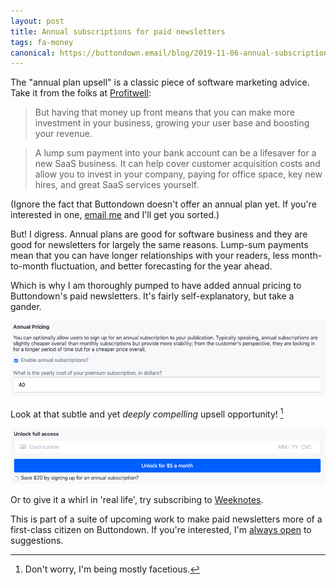 ```yaml
---
layout: post
title: Annual subscriptions for paid newsletters
tags: fa-money
canonical: https://buttondown.email/blog/2019-11-06-annual-subscriptions-for-paid-newsletters
---
```


The "annual plan upsell" is a classic piece of software marketing advice. Take it from the folks at [Profitwell](https://www.profitwell.com/blog/here-is-why-every-saas-company-needs-an-annual-plan):

> But having that money up front means that you can make more investment in your business, growing your user base and boosting your revenue.

> A lump sum payment into your bank account can be a lifesaver for a new SaaS business. It can help cover customer acquisition costs and allow you to invest in your company, paying for office space, key new hires, and great SaaS services yourself.

(Ignore the fact that Buttondown doesn't offer an annual plan yet. If you're interested in one, [email me](mailto:justin@buttondown.email) and I'll get you sorted.)

But! I digress. Annual plans are good for software business and they are good for newsletters for largely the same reasons. Lump-sum payments mean that you can have longer relationships with your readers, less month-to-month fluctuation, and better forecasting for the year ahead.

Which is why I am thoroughly pumped to have added annual pricing to Buttondown's paid newsletters. It's fairly self-explanatory, but take a gander.

![](/img/19.png)

Look at that subtle and yet _deeply compelling_ upsell opportunity! [^1]

![](/img/20.png)

Or to give it a whirl in 'real life', try subscribing to [Weeknotes](https://weeknotes.buttondown.email).

This is part of a suite of upcoming work to make paid newsletters more of a first-class citizen on Buttondown. If you're interested, I'm [always open](mailto:justin@buttondown.email) to suggestions.

[^1]: Don't worry, I'm being mostly facetious.
